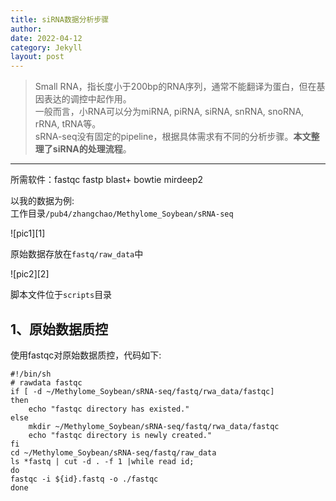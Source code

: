```yaml
---
title: siRNA数据分析步骤
author: 
date: 2022-04-12
category: Jekyll
layout: post
---
```


> Small RNA，指长度小于200bp的RNA序列，通常不能翻译为蛋白，但在基因表达的调控中起作用。<br>
一般而言，小RNA可以分为miRNA, piRNA, siRNA, snRNA, snoRNA, rRNA, tRNA等。<br>
sRNA-seq没有固定的pipeline，根据具体需求有不同的分析步骤。**本文整理了siRNA的处理流程**。<br>

____

所需软件：fastqc fastp blast+ bowtie mirdeep2

以我的数据为例:<br>
工作目录`/pub4/zhangchao/Methylome_Soybean/sRNA-seq`

![pic1][1]<br>

原始数据存放在`fastq/raw_data`中<br>

![pic2][2]<br>

脚本文件位于`scripts`目录


1、原始数据质控
-------------
使用fastqc对原始数据质控，代码如下:<br>

```
#!/bin/sh
# rawdata fastqc
if [ -d ~/Methylome_Soybean/sRNA-seq/fastq/rwa_data/fastqc]
then
    echo "fastqc directory has existed."
else
    mkdir ~/Methylome_Soybean/sRNA-seq/fastq/rwa_data/fastqc
    echo "fastqc directory is newly created."
fi
cd ~/Methylome_Soybean/sRNA-seq/fastq/raw_data
ls *fastq | cut -d . -f 1 |while read id;
do
fastqc -i ${id}.fastq -o ./fastqc
done
```

